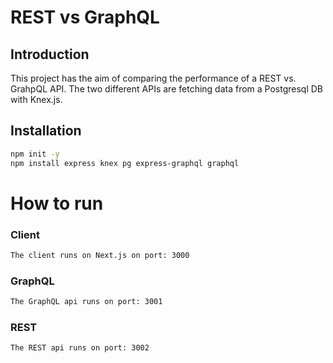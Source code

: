 # REST vs GraphQL

## Introduction
This project has the aim of comparing the performance of a REST vs. GrahpQL API.
The two different APIs are fetching data from a Postgresql DB with Knex.js.

## Installation
```bash
npm init -y
npm install express knex pg express-graphql graphql
```

# How to run
### Client
```bash
The client runs on Next.js on port: 3000
```
### GraphQL
```bash
The GraphQL api runs on port: 3001
```
### REST
```bash
The REST api runs on port: 3002
```

